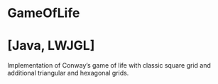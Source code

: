 # GameOfLife
# [Java, LWJGL]	
Implementation of Conway’s game of life with classic square grid and additional triangular and hexagonal grids.

